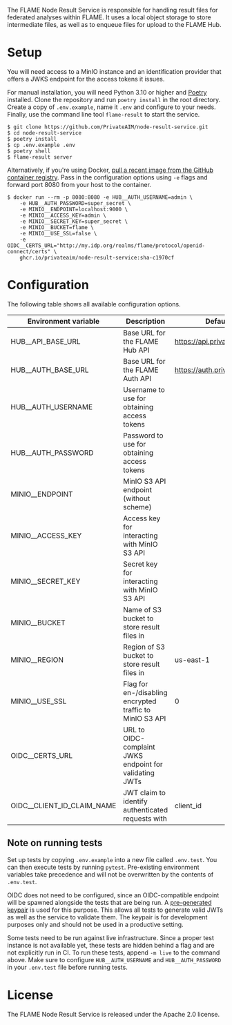 The FLAME Node Result Service is responsible for handling result files for federated analyses within FLAME.
It uses a local object storage to store intermediate files, as well as to enqueue files for upload to the FLAME Hub.

# Setup

You will need access to a MinIO instance and an identification provider that offers a JWKS endpoint for the access
tokens it issues.

For manual installation, you will need Python 3.10 or higher and [Poetry](https://python-poetry.org/) installed.
Clone the repository and run `poetry install` in the root directory.
Create a copy of `.env.example`, name it `.env` and configure to your needs.
Finally, use the command line tool `flame-result` to start the service.

```
$ git clone https://github.com/PrivateAIM/node-result-service.git
$ cd node-result-service
$ poetry install
$ cp .env.example .env
$ poetry shell
$ flame-result server
```

Alternatively, if you're using
Docker, [pull a recent image from the GitHub container registry](https://github.com/PrivateAIM/node-result-service/pkgs/container/node-result-service).
Pass in the configuration options using `-e` flags and forward port 8080 from your host to the container.

```
$ docker run --rm -p 8080:8080 -e HUB__AUTH_USERNAME=admin \
    -e HUB__AUTH_PASSWORD=super_secret \
    -e MINIO__ENDPOINT=localhost:9000 \
    -e MINIO__ACCESS_KEY=admin \
    -e MINIO__SECRET_KEY=super_secret \
    -e MINIO__BUCKET=flame \
    -e MINIO__USE_SSL=false \
    -e OIDC__CERTS_URL="http://my.idp.org/realms/flame/protocol/openid-connect/certs" \
    ghcr.io/privateaim/node-result-service:sha-c1970cf
```

# Configuration

The following table shows all available configuration options.

| **Environment variable**   | **Description**                                          | **Default**                 | **Required** |
|----------------------------|----------------------------------------------------------|-----------------------------|:------------:|
| HUB__API_BASE_URL          | Base URL for the FLAME Hub API                           | https://api.privateaim.net  |              |
| HUB__AUTH_BASE_URL         | Base URL for the FLAME Auth API                          | https://auth.privateaim.net |              |
| HUB__AUTH_USERNAME         | Username to use for obtaining access tokens              |                             |      x       |
| HUB__AUTH_PASSWORD         | Password to use for obtaining access tokens              |                             |      x       |
| MINIO__ENDPOINT            | MinIO S3 API endpoint (without scheme)                   |                             |      x       |
| MINIO__ACCESS_KEY          | Access key for interacting with MinIO S3 API             |                             |      x       |
| MINIO__SECRET_KEY          | Secret key for interacting with MinIO S3 API             |                             |      x       |
| MINIO__BUCKET              | Name of S3 bucket to store result files in               |                             |      x       |
| MINIO__REGION              | Region of S3 bucket to store result files in             | us-east-1                   |              |
| MINIO__USE_SSL             | Flag for en-/disabling encrypted traffic to MinIO S3 API | 0                           |              |
| OIDC__CERTS_URL            | URL to OIDC-complaint JWKS endpoint for validating JWTs  |                             |      x       |
| OIDC__CLIENT_ID_CLAIM_NAME | JWT claim to identify authenticated requests with        | client_id                   |              |

## Note on running tests

Set up tests by copying `.env.example` into a new file called `.env.test`.
You can then execute tests by running `pytest`.
Pre-existing environment variables take precedence and will not be overwritten by the contents of `.env.test`.

OIDC does not need to be configured, since an OIDC-compatible endpoint will be spawned alongside the tests that are
being run.
A [pre-generated keypair](tests/assets/keypair.pem) is used for this purpose.
This allows all tests to generate valid JWTs as well as the service to validate them.
The keypair is for development purposes only and should not be used in a productive setting.

Some tests need to be run against live infrastructure.
Since a proper test instance is not available yet, these tests are hidden behind a flag and are not explicitly run in
CI.
To run these tests, append `-m live` to the command above.
Make sure to configure `HUB__AUTH_USERNAME` and `HUB__AUTH_PASSWORD` in your `.env.test` file before running tests.

# License

The FLAME Node Result Service is released under the Apache 2.0 license.
